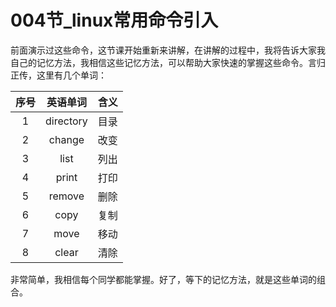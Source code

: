 # 004节_linux常用命令引入 #

前面演示过这些命令，这节课开始重新来讲解，在讲解的过程中，我将告诉大家我自己的记忆方法，我相信这些记忆方法，可以帮助大家快速的掌握这些命令。言归正传，这里有几个单词：

| 序号   | 英语单词 | 含义  |
| :-------------:  | :-------------: | :-----:|
| 1      | directory | 目录 |
| 2      | change | 改变 |
| 3      | list | 列出 |
| 4      | print | 打印 |
| 5      | remove | 删除 |
| 6      | copy | 复制 |
| 7      | move | 移动 |
| 8      | clear | 清除 |

非常简单，我相信每个同学都能掌握。好了，等下的记忆方法，就是这些单词的组合。